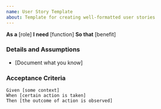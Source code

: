 ```yaml
---
name: User Story Template
about: Template for creating well-formatted user stories
---
```


**As a** [role]
**I need** [function]
**So that** [benefit]

### Details and Assumptions
* [Document what you know]

### Acceptance Criteria
```gherkin
Given [some context]
When [certain action is taken]
Then [the outcome of action is observed]
